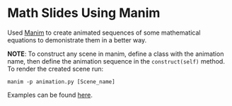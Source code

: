 # Math Slides Using Manim
Used [Manim](https://github.com/manimCommunity/manim) to create animated sequences of some mathematical equations to demonistrate them in a better way.


**NOTE**: To construct any scene in manim, define a class with the animation name, then define the animation sequence in the `construct(self)` method. <br>
To render the created scene run:
```console
manim -p animation.py [Scene_name]
```

Examples can be found [here](https://github.com/abdoitman/Math-Slides-Using-Manim/tree/main/media/videos/animation/1080p60).
